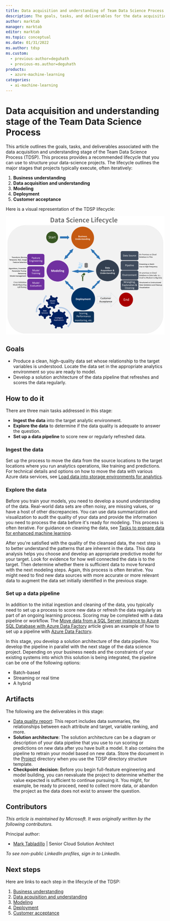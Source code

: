 ```yaml
---
title: Data acquisition and understanding of Team Data Science Process
description: The goals, tasks, and deliverables for the data acquisition and understanding stage of your data-science projects
author: marktab
manager: marktab
editor: marktab
ms.topic: conceptual
ms.date: 01/31/2022
ms.author: tdsp
ms.custom:
  - previous-author=deguhath
  - previous-ms.author=deguhath
products:
  - azure-machine-learning
categories:
  - ai-machine-learning
---
```

# Data acquisition and understanding stage of the Team Data Science Process

This article outlines the goals, tasks, and deliverables associated with the data acquisition and understanding stage of the Team Data Science Process (TDSP). This process provides a recommended lifecycle that you can use to structure your data-science projects. The lifecycle outlines the major stages that projects typically execute, often iteratively:

   1. **Business understanding**
   2. **Data acquisition and understanding**
   3. **Modeling**
   4. **Deployment**
   5. **Customer acceptance**

Here is a visual representation of the TDSP lifecycle:

![TDSP lifecycle](./media/lifecycle/tdsp-lifecycle2.png)

## Goals
* Produce a clean, high-quality data set whose relationship to the target variables is understood. Locate the data set in the appropriate analytics environment so you are ready to model.
* Develop a solution architecture of the data pipeline that refreshes and scores the data regularly.

## How to do it
There are three main tasks addressed in this stage:

   * **Ingest the data** into the target analytic environment.
   * **Explore the data** to determine if the data quality is adequate to answer the question.
   * **Set up a data pipeline** to score new or regularly refreshed data.

### Ingest the data
Set up the process to move the data from the source locations to the target locations where you run analytics operations, like training and predictions. For technical details and options on how to move the data with various Azure data services, see [Load data into storage environments for analytics](ingest-data.md).

### Explore the data
Before you train your models, you need to develop a sound understanding of the data. Real-world data sets are often noisy, are missing values, or have a host of other discrepancies. You can use data summarization and visualization to audit the quality of your data and provide the information you need to process the data before it's ready for modeling. This process is often iterative. For guidance on cleaning the data, see [Tasks to prepare data for enhanced machine learning](prepare-data.md).

After you're satisfied with the quality of the cleansed data, the next step is to better understand the patterns that are inherent in the data. This data analysis helps you choose and develop an appropriate predictive model for your target. Look for evidence for how well connected the data is to the target. Then determine whether there is sufficient data to move forward with the next modeling steps. Again, this process is often iterative. You might need to find new data sources with more accurate or more relevant data to augment the data set initially identified in the previous stage.

### Set up a data pipeline
In addition to the initial ingestion and cleaning of the data, you typically need to set up a process to score new data or refresh the data regularly as part of an ongoing learning process. Scoring may be completed with a data pipeline or workflow. The [Move data from a SQL Server instance to Azure SQL Database with Azure Data Factory](move-sql-azure-adf.md) article gives an example of how to set up a pipeline with [Azure Data Factory](https://azure.microsoft.com/services/data-factory/).

In this stage, you develop a solution architecture of the data pipeline. You develop the pipeline in parallel with the next stage of the data science project. Depending on your business needs and the constraints of your existing systems into which this solution is being integrated, the pipeline can be one of the following options:

   * Batch-based
   * Streaming or real time
   * A hybrid

## Artifacts
The following are the deliverables in this stage:

   * [Data quality report](https://github.com/Azure/Azure-TDSP-ProjectTemplate/blob/master/Docs/Data_Report/DataSummaryReport.md): This report includes data summaries, the relationships between each attribute and target, variable ranking, and more.
   * **Solution architecture**: The solution architecture can be a diagram or description of your data pipeline that you use to run scoring or predictions on new data after you have built a model. It also contains the pipeline to retrain your model based on new data. Store the document in the [Project](https://github.com/Azure/Azure-TDSP-ProjectTemplate/tree/master/Docs/Project) directory when you use the TDSP directory structure template.
   * **Checkpoint decision**: Before you begin full-feature engineering and model building, you can reevaluate the project to determine whether the value expected is sufficient to continue pursuing it. You might, for example, be ready to proceed, need to collect more data, or abandon the project as the data does not exist to answer the question.

## Contributors

*This article is maintained by Microsoft. It was originally written by the following contributors.* 

Principal author:

 - [Mark Tabladillo](https://www.linkedin.com/in/marktab/) | Senior Cloud Solution Architect

*To see non-public LinkedIn profiles, sign in to LinkedIn.*

## Next steps

Here are links to each step in the lifecycle of the TDSP:

   1. [Business understanding](lifecycle-business-understanding.md)
   2. [Data acquisition and understanding](lifecycle-data.md)
   3. [Modeling](lifecycle-modeling.md)
   4. [Deployment](lifecycle-deployment.md)
   5. [Customer acceptance](lifecycle-acceptance.md)

